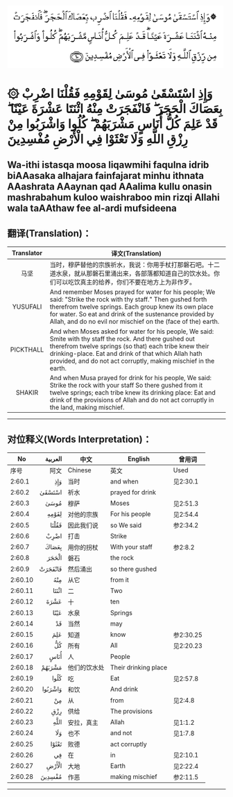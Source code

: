 ![002:060](images/002_060.gif?)

#  ۞ وَإِذِ اسْتَسْقَىٰ مُوسَىٰ لِقَوْمِهِ فَقُلْنَا اضْرِبْ بِعَصَاكَ الْحَجَرَ ۖ فَانْفَجَرَتْ مِنْهُ اثْنَتَا عَشْرَةَ عَيْنًا ۖ قَدْ عَلِمَ كُلُّ أُنَاسٍ مَشْرَبَهُمْ ۖ كُلُوا وَاشْرَبُوا مِنْ رِزْقِ اللَّهِ وَلَا تَعْثَوْا فِي الْأَرْضِ مُفْسِدِينَ 

## Wa-ithi istasqa moosa liqawmihi faqulna idrib biAAasaka alhajara fainfajarat minhu ithnata AAashrata AAaynan qad AAalima kullu onasin mashrabahum kuloo waishraboo min rizqi Allahi wala taAAthaw fee al-ardi mufsideena

## 翻译(Translation)：

| Translator | 译文(Translation)                                            |
| :--------: | ------------------------------------------------------------ |
|    马坚    | 当时，穆萨替他的宗族祈水，我说：你用手杖打那磐石吧。十二道水泉，就从那磐石里涌出来，各部落都知道自己的饮水处。你们可以吃饮真主的给养，你们不要在地方上为非作歹。 |
|  YUSUFALI  | And remember Moses prayed for water for his people; We said: "Strike the rock with thy staff." Then gushed forth therefrom twelve springs. Each group knew its own place for water. So eat and drink of the sustenance provided by Allah, and do no evil nor mischief on the (face of the) earth. |
| PICKTHALL  | And when Moses asked for water for his people, We said: Smite with thy staff the rock. And there gushed out therefrom twelve springs (so that) each tribe knew their drinking-place. Eat and drink of that which Allah hath provided, and do not act corruptly, making mischief in the earth. |
|   SHAKIR   | And when Musa prayed for drink for his people, We said: Strike the rock with your staff So there gushed from it twelve springs; each tribe knew its drinking place: Eat and drink of the provisions of Allah and do not act corruptly in the land, making mischief. |

---

## 对位释义(Words Interpretation)：

| No      | العربية | 中文         | English              | 曾用词    |
| ------- | ------: | ------------ | -------------------- | --------- |
| 序号    |    阿文 | Chinese      | 英文                 | Used      |
| 2:60.1  |     وَإِذِ | 当时         | and when             | 见2:30.1  |
| 2:60.2  |  اسْتَسْقَىٰ | 祈水         | prayed for drink     |           |
| 2:60.3  |    مُوسَىٰ | 穆萨         | Moses                | 见2:51.3  |
| 2:60.4  |   لِقَوْمِهِ | 对他的宗族   | For his people       | 见2:54.4  |
| 2:60.5  |   فَقُلْنَا | 因此我们说   | so We said           | 参2:34.2  |
| 2:60.6  |    اضْرِبْ | 打击         | Strike               |           |
| 2:60.7  |   بِعَصَاكَ | 用你的拐杖   | With your staff      | 参2:8.2   |
| 2:60.8  |   الْحَجَرَ | 磐石         | the rock             |           |
| 2:60.9  | فَانْفَجَرَتْ | 然后涌出     | so there gushed      |           |
| 2:60.10 |     مِنْهُ | 从它         | from it              |           |
| 2:60.11 |   اثْنَتَا | 二           | Two                  |           |
| 2:60.12 |    عَشْرَةَ | 十           | ten                  |           |
| 2:60.13 |    عَيْنًا | 水泉         | Springs              |           |
| 2:60.14 |      قَدْ | 当然         | may                  |           |
| 2:60.15 |     عَلِمَ | 知道         | know                 | 参2:30.25 |
| 2:60.16 |      كُلُّ | 所有         | All                  | 见2:20.23 |
| 2:60.17 |    أُنَاسٍ | 人           | People               |           |
| 2:60.18 |  مَشْرَبَهُمْ | 他们的饮水处 | Their drinking place |           |
| 2:60.19 |    كُلُوا | 吃           | Eat                  | 见2:57.8  |
| 2:60.20 | وَاشْرَبُوا | 和饮         | And drink            |           |
| 2:60.21 |      مِنْ | 从           | from                 | 见2:4.8   |
| 2:60.22 |     رِزْقِ | 供给         | The provisions       |           |
| 2:60.23 |    اللَّهِ | 安拉，真主   | Allah                | 见1:1.2   |
| 2:60.24 |     وَلَا | 也不         | and not              | 见1:7.8   |
| 2:60.25 |   تَعْثَوْا | 败德         | act corruptly        |           |
| 2:60.26 |      فِي | 在           | in                   | 见2:10.1  |
| 2:60.27 |   الْأَرْضِ | 大地         | Earth                | 见2:22.4  |
| 2:60.28 |  مُفْسِدِينَ | 作恶         | making mischief      | 参2:11.5  |

---
